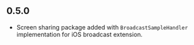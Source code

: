 ## 0.5.0
* Screen sharing package added with `BroadcastSampleHandler` implementation for iOS broadcast extension.
